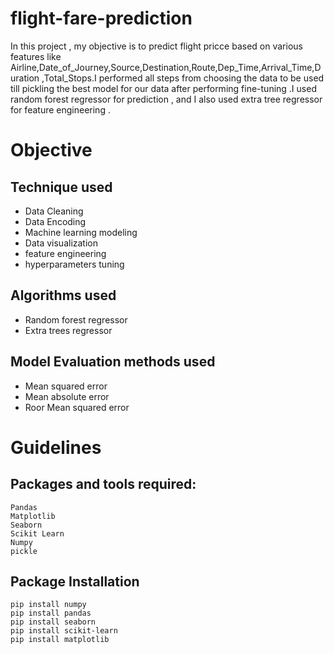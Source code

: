 # flight-fare-prediction

In this project , my objective is to predict flight pricce based on various features like Airline,Date_of_Journey,Source,Destination,Route,Dep_Time,Arrival_Time,Duration
,Total_Stops.I performed all steps from choosing the data to be used till pickling the best model for our data after performing fine-tuning .I used random forest regressor 
for prediction , and I also used extra tree regressor for feature engineering . 

# Objective 

## Technique used 
- Data Cleaning 
- Data Encoding 
- Machine learning modeling 
- Data visualization
- feature engineering 
- hyperparameters tuning

## Algorithms used 
- Random forest regressor
- Extra trees regressor

## Model Evaluation methods used 
- Mean squared error
- Mean absolute error
- Roor Mean squared error


# Guidelines

## Packages and tools required:
```
Pandas 
Matplotlib
Seaborn
Scikit Learn
Numpy
pickle

```
## Package Installation
```
pip install numpy
pip install pandas
pip install seaborn
pip install scikit-learn
pip install matplotlib

```
